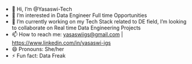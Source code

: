 - 👋 Hi, I’m @Yasaswi-Tech
- 👀 I’m interested in Data Engineer Full time Opportunities
- 🌱 I’m currently working on my Tech Stack related to DE field, I’m looking to collaborate on Real time Data Engineering Projects
- 📫 How to reach me: yasaswiigs@gmail.com | https://www.linkedin.com/in/yasaswi-igs
- 😄 Pronouns: She/her
- ⚡ Fun fact: Data Freak

